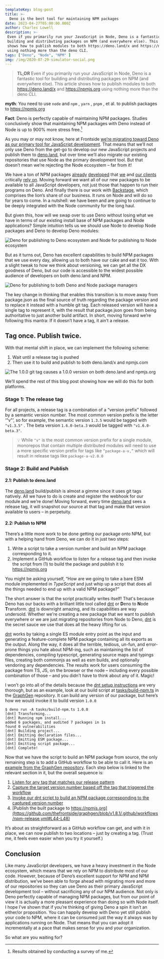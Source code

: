```yaml
---
templateKey: blog-post
title: >-
  Deno is the best tool for maintaining NPM packages
date: 2023-04-27T05:00:00.000Z
author: Charles Lowell
description: >-
 Even if you primarily run your JavaScript in Node, Deno is a fantastic tool for
 building and distributing packages on NPM (and everywhere else). This article
 shows how to publish modules to both https://deno.land/x and https://npmjs.org
 using nothing more than the deno CLI.
tags: ["Deno", "Node", "NPM" ]
img: /img/2020-07-29-simulator-social.png
---
```


> **TL;DR** Even if you primarily run your JavaScript in Node, Deno is a
> fantastic tool for building and distributing packages on NPM (and
> everywhere else). This article shows how to publish modules to both
> https://deno.land/x and https://npmjs.org using nothing more than
> the deno CLI.

**myth**: You need to use `node` and `npm` , `yarn` , `pnpm` , et al. to
publish packages to https://npmjs.org

**Fact**: Deno is perfectly capable of maintaining NPM packages. Studies
conclusively show that maintaining NPM packages with Deno instead of Node is up
to 900% more stress free.[^1]

[^1]: Results obtained by conducting a survey of me.

As you may or may not know, here at Frontside [we’re migrating toward
Deno as our primary tool for JavaScript
development][deno-blazing]. That means that we’ll not only use Deno
from the get-go to develop our new JavaScript projects and publish
them to [deno.land][], but over time we’ll also migrate our existing
repositories that use Node as the primary development tool. But that
doesn’t mean we’re rejecting the Node ecosystem – far from it!

We have a ton of NPM packages [already][graphgen]
[developed][effection] that [we][interactors] and [our
clients][ldap-simulator] critically [rely on][auth0-simulator]. Moving
forward we want all of our new packages to be available to all
JavaScript developers, not just those that happen to run their
programs on Deno. And finally there is our work with
[Backstage][backstage], which comprises the lion’s share of our
business. It runs on Node and will do so for years to come. In a
nutshell: we have been and are going to continue to be deeply
integrated with the Node community for the long haul.

But given this, how will we swap over to use Deno without
losing what we have in terms of our existing install base of NPM
packages and Node applications? Simple intuition tells us we should
use Node to develop Node packages and Deno to develop Deno modules:

![Deno for publishing to Deno ecosystem and Node for publishing to Node ecosystem](../img/2023/deno-is-the-best-tool-for-npm/dev-publish-silo.png)

But as it turns out, Deno has excellent capabilities to build NPM
packages that we use every day, allowing us to both have our cake and
eat it too. With a slight tweak to how we think about versioning, we
can get all the DX goodness of Deno, but our code is accessible to the
widest possible audience of developers on both deno.land and NPM.

![Deno for publishing to both Deno and Node package managers](../img/2023/deno-is-the-best-tool-for-npm/one-tool-for-both.png)

The key change in thinking that enables this transition is to move
away from package.json as the final source of truth regarding the
package version and to replace it instead with a humble git tag. Each
released version will have a single tag to represent it, with the
result that package.json goes from being authoritative to just another
build artifact. In short, moving forward we’re following this mantra:
If it doesn’t have a tag, it ain’t a release.


## Tag once. Publish twice.

With that mental shift in place, we can implement the following
scheme:

1. Wait until a release tag is pushed
1. Then use it to build and publish to both deno.land/x and npmjs.com

![The 1.0.0 git tag causes a 1.0.0 version on both deno.land and npmjs.org](../img/2023/deno-is-the-best-tool-for-npm/tag-to-publish.png)

We’ll spend the rest of this blog post showing how we will do this for
both platforms.

### Stage 1: The release tag

For all projects, a release tag is a combination of a “version prefix”
followed by a semantic version number. The most common version prefix
is the letter ‘"v"’, so for example, the semantic version `1.3.5` would be
tagged with `"v1.3.5"` . The beta version `1.6.0-beta.3` would be tagged
with `"v1.6.0-beta.3"`.

>💡 While `"v"` is the most common version prefix for a single module,
> monorepos that contain multiple distributed modules will need to use
> a more specific version prefix for tags like `“package-a-v,”` which
> will result in release tags like `package-a-v2.0.0`

### Stage 2: Build and Publish

#### 2.1: Publish to deno.land

The [deno.land][] build/publish is almost a gimme since it uses git
tags natively. All we have to do is create and register the webhook
for our module and we’re done!  Moving forward, every time
[deno.land][] sees a release tag, it will snapshot our source at that
tag and make that version available to users – in perpetuity.

#### 2.2: Publish to NPM

There’s a little more work to be done getting our package onto NPM,
but with a helping hand from Deno, we can do it in just two steps:

1. Write a script to take a version number and build an NPM package corresponding to it.
1. Implement a GitHub workflow to listen for a release tag and then invoke the script from (1) to build the package and publish it to https://npmjs.org

You might be asking yourself, “How are we going to take a bare ESM
module implemented in _TypeScript_ and just whip up a script that does
all the things needed to end up with a valid NPM package?”

The short answer is that the script practically writes itself! That's
    because Deno has our backs with a brilliant little tool called [dnt][dnt] or
**D**eno to **N**ode **T**ransform. [dnt][] is downright amazing, and its capabilities
are way undersold. Whether we're creating a new package that we want
to publish everywhere or we are just migrating repositories from Node
to Deno, [dnt][] is the secret sauce we use that does all the heavy
lifting for us.

[dnt][] works by taking a single ES module entry point as the input and
generating a feature-complete NPM package containing all its exports
as the output. Along the way, it does all the terrible, tedious,
un-fun, and error-prone things you hate about NPM-ing, such as
maintaining the list of dependencies, compiling typescript, generating
source maps and typings files, creating both commonjs as well as esm
builds, and optionally vendoring any dependencies. The results work
for users consuming the package from TS, JS, on the browser or the
node – including every possible combination of those – and you didn't
have to think about any of it. Magic!

I won’t go into all of the details because the [dnt setup
instructions][dnt-setup] are very thorough, but as an example, look at
our build script at
[tasks/build-npm.ts](https://github.com/thefrontside/graphgen/blob/v1.8.1/tasks/build-npm.ts)
in the [GraphGen][graphgen] repository. It can build any version of
our package, but here’s how we would invoke it to build version
`1.0.0`

```
$ deno run -A tasks/build-npm.ts 1.0.0
[dnt] Transforming...
[dnt] Running npm install...
added 6 packages, and audited 7 packages in 1s
found 0 vulnerabilities
[dnt] Building project...
[dnt] Emitting declaration files...
[dnt] Emitting ESM package...
[dnt] Emitting script package...
[dnt] Complete!
```

Now that we have the script to build an NPM package from source, the
only remaining step is to add a GitHub workflow to be able to call
it. Here is an [example from the GraphGen
repository](https://github.com/thefrontside/graphgen/blob/v1/.github/workflows/npm-release.yml). Each
step below is linked to the relevant section in it, but the overall
sequence is:

1. [Listen for any tag that matches our release pattern](https://github.com/thefrontside/graphgen/blob/v1.8.1/.github/workflows/npm-release.yml#L4-L9)
2. [Capture the target version number based off the tag that triggered the workflow](https://github.com/thefrontside/graphgen/blob/v1.8.1/.github/workflows/npm-release.yml#L28-L30)
3. [Invoke our dnt script to build an NPM package corresponding to the captured version number](https://github.com/thefrontside/graphgen/blob/v1.8.1/.github/workflows/npm-release.yml#L39-L42)
4. [Publish the built package to https://npmjs.org](https://github.com/thefrontside/graphgen/blob/v1.8.1/.github/workflows/npm-release.yml#L44-L48)

It’s about as straightforward as a GitHub workflow can get, and with
it in place, we can now publish to two locations – just by creating a
tag. (Trust me, it feels even easier when you try it yourself.)

## Conclusion

Like many JavaScript developers, we have a heavy investment in the
Node ecosystem, which means that we rely on NPM to distribute most of
our code. However, because of Deno’s excellent support for NPM and NPM
distribution, we’ve been able to forge ahead with migrating more and
more of our repositories so they can use Deno as their primary
JavaScript development tool – without sacrificing any of our NPM
audience. Not only is Deno perfectly capable of managing NPM packages,
but from our point of view it is actually a more pleasant experience
than doing so with Node itself.  I hope I’ve shown that if you’re
thinking of giving Deno a spin it isn’t an either/or proposition. You
can happily develop with Deno yet still publish your code to NPM,
where it can be consumed just the way it always was by applications
running on Node. That means that you can adopt it incrementally at a
pace that makes sense for you and your organization.

So what are you waiting for?

[deno-blazing]: https://frontside.com/blog/2022-12-01-deno-is-blazing-fast-for-humans/
[deno.land]: https://deno.land/x
[interactors]: https://www.npmjs.com/package/@interactors/core
[graphgen]: https://www.npmjs.com/package/@frontside/graphgen
[effection]: https://www.npmjs.com/package/effection
[ldap-simulator]: https://www.npmjs.com/package/@simulacrum/ldap-simulator
[auth0-simulator]: https://www.npmjs.com/package/@simulacrum/auth0-simulator
[backstage]: https://backstage.io
[dnt]: https://github.com/denoland/dnt
[dnt-setup]: https://github.com/denoland/dnt#setup
[graphgen]: https://frontside.com/graphgen
